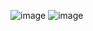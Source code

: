 ![image](https://github.com/aloybm/pemrograman-integratif/assets/100351038/f5543958-e9fe-4afe-aa61-8063be9df60c)
![image](https://github.com/aloybm/pemrograman-integratif/assets/100351038/abfec5d2-6693-4ad3-b86b-97e23408586b)

